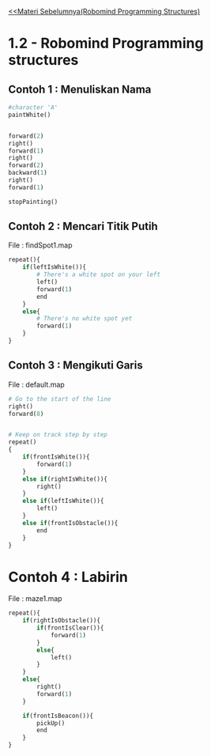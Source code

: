 [<<Materi Sebelumnya(Robomind Programming Structures)](2-ProgrammingStructures.md)
# 1.2 - Robomind Programming structures

## Contoh 1 : Menuliskan Nama

```py
#character 'A'
paintWhite()


forward(2)
right()
forward(1)
right()
forward(2)
backward(1)
right()
forward(1)

stopPainting()
```


## Contoh 2 : Mencari Titik Putih

File : findSpot1.map

```py
repeat(){
    if(leftIsWhite()){
        # There's a white spot on your left
        left()
        forward(1)
        end
    }
    else{
        # There's no white spot yet
        forward(1)
    }
}
```

## Contoh 3 : Mengikuti Garis

File : default.map

```py
# Go to the start of the line
right()
forward(8)


# Keep on track step by step
repeat()
{
    if(frontIsWhite()){	
        forward(1)
    }
    else if(rightIsWhite()){
        right()
    }
    else if(leftIsWhite()){
        left()
    }
    else if(frontIsObstacle()){
        end
    }
}
```

# Contoh 4 : Labirin

File : maze1.map

```py
repeat(){	
    if(rightIsObstacle()){
        if(frontIsClear()){
            forward(1)
        }
        else{
            left()
        }
    }
    else{
        right()
        forward(1)
    }

    if(frontIsBeacon()){	
        pickUp()
        end
    }
}
```
